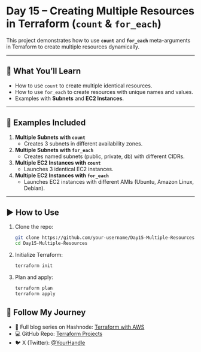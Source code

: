 
# Day 15 – Creating Multiple Resources in Terraform (`count` & `for_each`)

This project demonstrates how to use **`count`** and **`for_each`** meta-arguments in Terraform to create multiple resources dynamically.

---

## 🚀 What You’ll Learn
- How to use `count` to create multiple identical resources.
- How to use `for_each` to create resources with unique names and values.
- Examples with **Subnets** and **EC2 Instances**.

---

## 📂 Examples Included
1. **Multiple Subnets with `count`**
   - Creates 3 subnets in different availability zones.
2. **Multiple Subnets with `for_each`**
   - Creates named subnets (public, private, db) with different CIDRs.
3. **Multiple EC2 Instances with `count`**
   - Launches 3 identical EC2 instances.
4. **Multiple EC2 Instances with `for_each`**
   - Launches EC2 instances with different AMIs (Ubuntu, Amazon Linux, Debian).

---

## ▶️ How to Use
1. Clone the repo:
   ```bash
   git clone https://github.com/your-username/Day15-Multiple-Resources.git
   cd Day15-Multiple-Resources


2. Initialize Terraform:

   ```bash
   terraform init
   ```
3. Plan and apply:

   ```bash
   terraform plan
   terraform apply
   ```

## 🔗 Follow My Journey

* 📖 Full blog series on Hashnode: [Terraform with AWS](https://your-hashnode-link)
* 💻 GitHub Repo: [Terraform Projects](https://github.com/your-username/Terraform-Learning-Journey)
* 🐦 X (Twitter): [@YourHandle](https://twitter.com/yourhandle)


